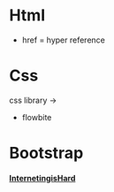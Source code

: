 # Html  
  - href = hyper reference
# Css  
css library ->   
  -  flowbite  
# Bootstrap  
#### [InternetingisHard](https://www.internetingishard.com/html-and-css/)

